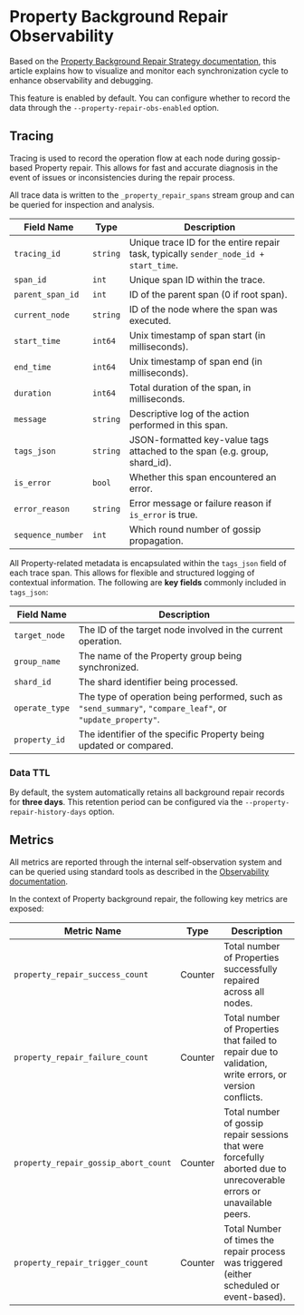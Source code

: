 # Property Background Repair Observability

Based on the [Property Background Repair Strategy documentation](../concept/property-repair.md), 
this article explains how to visualize and monitor each synchronization cycle to enhance observability and debugging.

This feature is enabled by default. You can configure whether to record the data through the `--property-repair-obs-enabled` option.

## Tracing

Tracing is used to record the operation flow at each node during gossip-based Property repair. 
This allows for fast and accurate diagnosis in the event of issues or inconsistencies during the repair process.

All trace data is written to the `_property_repair_spans` stream group and can be queried for inspection and analysis.

| Field Name        | Type     | Description                                                                          |
|-------------------|----------|--------------------------------------------------------------------------------------|
| `tracing_id`      | `string` | Unique trace ID for the entire repair task, typically `sender_node_id + start_time`. |
| `span_id`         | `int`    | Unique span ID within the trace.                                                     |
| `parent_span_id`  | `int`    | ID of the parent span (0 if root span).                                              |
| `current_node`    | `string` | ID of the node where the span was executed.                                          |
| `start_time`      | `int64`  | Unix timestamp of span start (in milliseconds).                                      |
| `end_time`        | `int64`  | Unix timestamp of span end (in milliseconds).                                        |
| `duration`        | `int64`  | Total duration of the span, in milliseconds.                                         |
| `message`         | `string` | Descriptive log of the action performed in this span.                                |
| `tags_json`       | `string` | JSON-formatted key-value tags attached to the span (e.g. group, shard\_id).          |
| `is_error`        | `bool`   | Whether this span encountered an error.                                              |
| `error_reason`    | `string` | Error message or failure reason if `is_error` is true.                               |
| `sequence_number` | `int`    | Which round number of gossip propagation.                                            |

All Property-related metadata is encapsulated within the `tags_json` field of each trace span. 
This allows for flexible and structured logging of contextual information. The following are **key fields** commonly included in `tags_json`:

| Field Name     | Description                                                                                                |
|----------------|------------------------------------------------------------------------------------------------------------|
| `target_node`  | The ID of the target node involved in the current operation.                                               |
| `group_name`   | The name of the Property group being synchronized.                                                         |
| `shard_id`     | The shard identifier being processed.                                                                      |
| `operate_type` | The type of operation being performed, such as `"send_summary"`, `"compare_leaf"`, or `"update_property"`. |
| `property_id`  | The identifier of the specific Property being updated or compared.                                         |


### Data TTL

By default, the system automatically retains all background repair records for **three days**.
This retention period can be configured via the `--property-repair-history-days` option.

## Metrics

All metrics are reported through the internal self-observation system and can be queried using standard tools as described in 
the [Observability documentation](./observability.md).

In the context of Property background repair, the following key metrics are exposed:

| Metric Name                             | Type                | Description                                                                                                           |
|-----------------------------------------|---------------------|-----------------------------------------------------------------------------------------------------------------------|
| `property_repair_success_count`         | Counter             | Total number of Properties successfully repaired across all nodes.                                                    |
| `property_repair_failure_count`         | Counter             | Total number of Properties that failed to repair due to validation, write errors, or version conflicts.               |
| `property_repair_gossip_abort_count`    | Counter             | Total number of gossip repair sessions that were forcefully aborted due to unrecoverable errors or unavailable peers. |
| `property_repair_trigger_count`         | Counter             | Total Number of times the repair process was triggered (either scheduled or event-based).                             |

